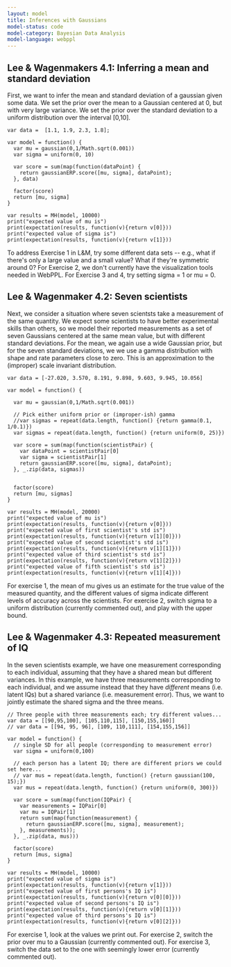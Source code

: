 ```yaml
---
layout: model
title: Inferences with Gaussians
model-status: code
model-category: Bayesian Data Analysis
model-language: webppl
---
```


## Lee & Wagenmakers 4.1: Inferring a mean and standard deviation

First, we want to infer the mean and standard deviation of a gaussian given some data.
We set the prior over the mean to a Gaussian centered at 0, but with very large variance.
We set the prior over the standard deviation to a uniform distribution over the interval [0,10]. 

    var data =  [1.1, 1.9, 2.3, 1.8];

    var model = function() {
      var mu = gaussian(0,1/Math.sqrt(0.001)) 
      var sigma = uniform(0, 10)

      var score = sum(map(function(dataPoint) {
        return gaussianERP.score([mu, sigma], dataPoint);
      }, data)

      factor(score)
      return [mu, sigma]
    }

    var results = MH(model, 10000)
    print("expected value of mu is")
    print(expectation(results, function(v){return v[0]}))
    print("expected value of sigma is")
    print(expectation(results, function(v){return v[1]}))

To address Exercise 1 in L&M, try some different data sets -- e.g., what if there's only a large value and a small value? What if they're symmetric around 0? For Exercise 2, we don't currently have the visualization tools needed in WebPPL. For Exercise 3 and 4, try setting sigma = 1 or mu = 0.

## Lee & Wagenmaker 4.2: Seven scientists

Next, we consider a situation where seven scientsts take a measurement of the same quantity. We expect some scientists to have better experimental skills than others, so we model their reported measurements as a set of seven Gaussians centered at the same mean value, but with different standard deviations. For the mean, we again use a wide Gaussian prior, but for the seven standard deviations, we we use a gamma distribution with shape and rate parameters close to zero. This is an approximation to the (improper) scale invariant distribution.

    var data = [-27.020, 3.570, 8.191, 9.898, 9.603, 9.945, 10.056]

    var model = function() {
  
      var mu = gaussian(0,1/Math.sqrt(0.001))
  
      // Pick either uniform prior or (improper-ish) gamma
      //var sigmas = repeat(data.length, function() {return gamma(0.1, 1/0.1)})
      var sigmas = repeat(data.length, function() {return uniform(0, 25)})
  
      var score = sum(map(function(scientistPair) {
        var dataPoint = scientistPair[0]
        var sigma = scientistPair[1]
        return gaussianERP.score([mu, sigma], dataPoint);
      }, _.zip(data, sigmas))

  
      factor(score)
      return [mu, sigmas]
    }

    var results = MH(model, 20000)
    print("expected value of mu is")
    print(expectation(results, function(v){return v[0]}))
    print("expected value of first scientist's std is")
    print(expectation(results, function(v){return v[1][0]}))
    print("expected value of second scientist's std is")
    print(expectation(results, function(v){return v[1][1]}))
    print("expected value of third scientist's std is")
    print(expectation(results, function(v){return v[1][2]}))
    print("expected value of fifth scientist's std is")
    print(expectation(results, function(v){return v[1][4]}))    

For exercise 1, the mean of mu gives us an estimate for the true value of the measured quantity, and the different values of sigma indicate different levels of accuracy across the scientists. For exercise 2, switch sigma to a uniform distribution (currently commented out), and play with the upper bound.

## Lee & Wagenmaker 4.3: Repeated measurement of IQ

In the seven scientists example, we have one measurement corresponding to each individual, assuming that they have a shared mean but different variances.
In this example, we have three measurements corresponding to each individual, and we assume instead that they have *different* means (i.e. latent IQs) but a shared variance (i.e. measurement error).
Thus, we want to jointly estimate the shared sigma and the three means.

    // Three people with three measurements each; try different values...
    var data = [[90,95,100], [105,110,115], [150,155,160]]
    // var data = [[94, 95, 96], [109, 110,111], [154,155,156]]

    var model = function() {
      // single SD for all people (corresponding to measurement error)
      var sigma = uniform(0,100)

      // each person has a latent IQ; there are different priors we could set here...
      // var mus = repeat(data.length, function() {return gaussian(100, 15);})
      var mus = repeat(data.length, function() {return uniform(0, 300)})

      var score = sum(map(function(IQPair) {
        var measurements = IQPair[0]
        var mu = IQPair[1]
        return sum(map(function(measurement) {
          return gaussianERP.score([mu, sigma], measurement);
        }, measurements));
      }, _.zip(data, mus)))

      factor(score)
      return [mus, sigma]
    }

    var results = MH(model, 10000)
    print("expected value of sigma is")
    print(expectation(results, function(v){return v[1]}))
    print("expected value of first persons's IQ is")
    print(expectation(results, function(v){return v[0][0]}))
    print("expected value of second persons's IQ is")
    print(expectation(results, function(v){return v[0][1]}))
    print("expected value of third persons's IQ is")
    print(expectation(results, function(v){return v[0][2]}))

For exercise 1, look at the values we print out. For exercise 2, switch the prior over mu to a Gaussian (currently commented out). For exercise 3, switch the data set to the one with seemingly lower error (currently commented out).
